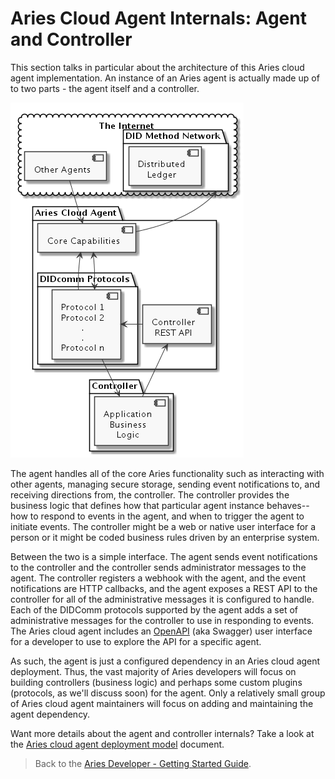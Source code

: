 # Aries Cloud Agent Internals: Agent and Controller

This section talks in particular about the architecture of this Aries cloud agent implementation. An instance of an Aries agent is actually made up of to two parts - the agent itself and a controller. 

![ACA-Py Deployment Overview](../assets/deploymentModel-full.png "ACA-Py Deployment Overview")

The agent handles all of the core Aries functionality such as interacting with other agents, managing secure storage, sending event notifications to, and receiving directions from, the controller. The controller provides the business logic that defines how that particular agent instance behaves--how to respond to events in the agent, and when to trigger the agent to initiate events. The controller might be a web or native user interface for a person or it might be coded business rules driven by an enterprise system.

Between the two is a simple interface. The agent sends event notifications to the controller and the controller sends administrator messages to the agent. The controller registers a webhook with the agent, and the event notifications are HTTP callbacks, and the agent exposes a REST API to the controller for all of the administrative messages it is configured to handle. Each of the DIDComm protocols supported by the agent adds a set of administrative messages for the controller to use in responding to events. The Aries cloud agent includes an [OpenAPI](https://swagger.io/tools/swagger-ui/) (aka Swagger) user interface for a developer to use to explore the API for a specific agent.

As such, the agent is just a configured dependency in an Aries cloud agent deployment. Thus, the vast majority of Aries developers will focus on building controllers (business logic) and perhaps some custom plugins (protocols, as we'll discuss soon) for the agent. Only a relatively small group of Aries cloud agent maintainers will focus on adding and maintaining the agent dependency.

Want more details about the agent and controller internals? Take a look at the [Aries cloud agent deployment model](../deploymentModel.md) document.

> Back to the [Aries Developer - Getting Started Guide](README.md).